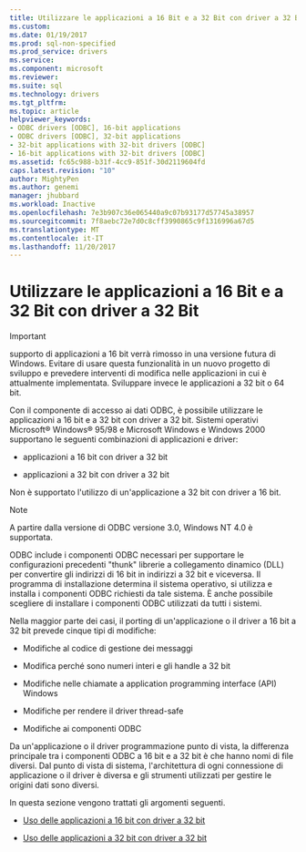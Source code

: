 ```yaml
---
title: Utilizzare le applicazioni a 16 Bit e a 32 Bit con driver a 32 Bit | Documenti Microsoft
ms.custom: 
ms.date: 01/19/2017
ms.prod: sql-non-specified
ms.prod_service: drivers
ms.service: 
ms.component: microsoft
ms.reviewer: 
ms.suite: sql
ms.technology: drivers
ms.tgt_pltfrm: 
ms.topic: article
helpviewer_keywords:
- ODBC drivers [ODBC], 16-bit applications
- ODBC drivers [ODBC], 32-bit applications
- 32-bit applications with 32-bit drivers [ODBC]
- 16-bit applications with 32-bit drivers [ODBC]
ms.assetid: fc65c988-b31f-4cc9-851f-30d2119604fd
caps.latest.revision: "10"
author: MightyPen
ms.author: genemi
manager: jhubbard
ms.workload: Inactive
ms.openlocfilehash: 7e3b907c36e065440a9c07b93177d57745a38957
ms.sourcegitcommit: 7f8aebc72e7d0c8cff3990865c9f1316996a67d5
ms.translationtype: MT
ms.contentlocale: it-IT
ms.lasthandoff: 11/20/2017
---
```

# <a name="using-16-bit-and-32-bit-applications-with-32-bit-drivers"></a>Utilizzare le applicazioni a 16 Bit e a 32 Bit con driver a 32 Bit
> [!IMPORTANT]  
>  supporto di applicazioni a 16 bit verrà rimosso in una versione futura di Windows. Evitare di usare questa funzionalità in un nuovo progetto di sviluppo e prevedere interventi di modifica nelle applicazioni in cui è attualmente implementata. Sviluppare invece le applicazioni a 32 bit o 64 bit.  
  
 Con il componente di accesso ai dati ODBC, è possibile utilizzare le applicazioni a 16 bit e a 32 bit con driver a 32 bit. Sistemi operativi Microsoft® Windows® 95/98 e Microsoft Windows e Windows 2000 supportano le seguenti combinazioni di applicazioni e driver:  
  
-   applicazioni a 16 bit con driver a 32 bit  
  
-   applicazioni a 32 bit con driver a 32 bit  
  
 Non è supportato l'utilizzo di un'applicazione a 32 bit con driver a 16 bit.  
  
> [!NOTE]  
>  A partire dalla versione di ODBC versione 3.0, Windows NT 4.0 è supportata.  
  
 ODBC include i componenti ODBC necessari per supportare le configurazioni precedenti "thunk" librerie a collegamento dinamico (DLL) per convertire gli indirizzi di 16 bit in indirizzi a 32 bit e viceversa. Il programma di installazione determina il sistema operativo, si utilizza e installa i componenti ODBC richiesti da tale sistema. È anche possibile scegliere di installare i componenti ODBC utilizzati da tutti i sistemi.  
  
 Nella maggior parte dei casi, il porting di un'applicazione o il driver a 16 bit a 32 bit prevede cinque tipi di modifiche:  
  
-   Modifiche al codice di gestione dei messaggi  
  
-   Modifica perché sono numeri interi e gli handle a 32 bit  
  
-   Modifiche nelle chiamate a application programming interface (API) Windows  
  
-   Modifiche per rendere il driver thread-safe  
  
-   Modifiche ai componenti ODBC  
  
 Da un'applicazione o il driver programmazione punto di vista, la differenza principale tra i componenti ODBC a 16 bit e a 32 bit è che hanno nomi di file diversi. Dal punto di vista di sistema, l'architettura di ogni connessione di applicazione o il driver è diversa e gli strumenti utilizzati per gestire le origini dati sono diversi.  
  
 In questa sezione vengono trattati gli argomenti seguenti.  
  
-   [Uso delle applicazioni a 16 bit con driver a 32 bit](../../odbc/microsoft/using-16-bit-applications-with-32-bit-drivers.md)  
  
-   [Uso delle applicazioni a 32 bit con driver a 32 bit](../../odbc/microsoft/using-32-bit-applications-with-32-bit-drivers.md)
